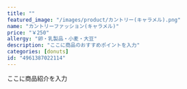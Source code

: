 ```yaml
---
title: ""
featured_image: "/images/product/カントリー(キャラメル).png"
name: "カントリーファッション(キャラメル)"
price: "￥250"
allergy: "卵・乳製品・小麦・大豆"
description: "ここに商品のおすすめポイントを入力"
categories: [donuts]
id: "4961387022114"
---
```


ここに商品紹介を入力
